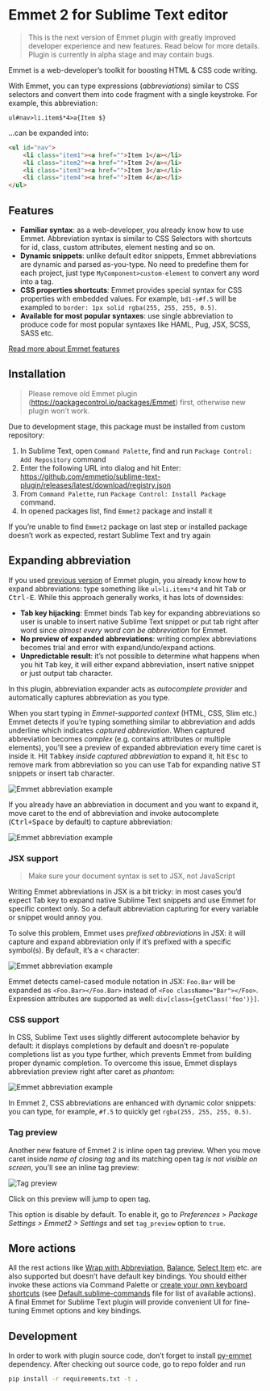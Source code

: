 # Emmet 2 for Sublime Text editor

> This is the next version of Emmet plugin with greatly improved developer experience and new features. Read below for more details. Plugin is currently in alpha stage and may contain bugs.

Emmet is a web-developer’s toolkit for boosting HTML & CSS code writing.

With Emmet, you can type expressions (_abbreviations_) similar to CSS selectors and convert them into code fragment with a single keystroke. For example, this abbreviation:

```
ul#nav>li.item$*4>a{Item $}
```

...can be expanded into:

```html
<ul id="nav">
    <li class="item1"><a href="">Item 1</a></li>
    <li class="item2"><a href="">Item 2</a></li>
    <li class="item3"><a href="">Item 3</a></li>
    <li class="item4"><a href="">Item 4</a></li>
</ul>
```

## Features

* **Familiar syntax**: as a web-developer, you already know how to use Emmet. Abbreviation syntax is similar to CSS Selectors with shortcuts for id, class, custom attributes, element nesting and so on.
* **Dynamic snippets**: unlike default editor snippets, Emmet abbreviations are dynamic and parsed as-you-type. No need to predefine them for each project, just type `MyComponent>custom-element` to convert any word into a tag.
* **CSS properties shortcuts**: Emmet provides special syntax for CSS properties with embedded values. For example, `bd1-s#f.5` will be exampled to `border: 1px solid rgba(255, 255, 255, 0.5)`.
* **Available for most popular syntaxes**: use single abbreviation to produce code for most popular syntaxes like HAML, Pug, JSX, SCSS, SASS etc.

[Read more about Emmet features](https://docs.emmet.io)

## Installation

> Please remove old Emmet plugin (https://packagecontrol.io/packages/Emmet) first, otherwise new plugin won’t work.

Due to development stage, this package must be installed from custom repository:

1. In Sublime Text, open `Command Palette`, find and run `Package Control: Add Repository` command
2. Enter the following URL into dialog and hit Enter: https://github.com/emmetio/sublime-text-plugin/releases/latest/download/registry.json
3. From `Command Palette`, run `Package Control: Install Package` command.
4. In opened packages list, find `Emmet2` package and install it

If you’re unable to find `Emmet2` package on last step or installed package doesn’t work as expected, restart Sublime Text and try again

## Expanding abbreviation

If you used [previous version](https://github.com/sergeche/emmet-sublime) of Emmet plugin, you already know how to expand abbreviations: type something like `ul>li.items*4` and hit <kbd>Tab</kbd> or <kbd>Ctrl-E</kbd>. While this approach generally works, it has lots of downsides:

* **Tab key hijacking**: Emmet binds Tab key for expanding abbreviations so user is unable to insert native Sublime Text snippet or put tab right after word since *almost every word can be abbreviation* for Emmet.
* **No preview of expanded abbreviations**: writing complex abbreviations becomes trial and error with expand/undo/expand actions.
* **Unpredictable result**: it’s not possible to determine what happens when you hit <kbd>Tab</kbd> key, it will either expand abbreviation, insert native snippet or just output tab character.

In this plugin, abbreviation expander acts as *autocomplete provider* and automatically captures abbreviation as you type.

When you start typing in *Emmet-supported context* (HTML, CSS, Slim etc.) Emmet detects if you’re typing something similar to abbreviation and adds underline which indicates *captured abbreviation*. When captured abbreviation becomes *complex* (e.g. contains attributes or multiple elements), you’ll see a preview of expanded abbreviation every time caret is inside it. Hit <kbd>Tab</kbd>key *inside captured abbreviation* to expand it, hit <kbd>Esc</kbd> to remove mark from abbreviation so you can use <kbd>Tab</kbd> for expanding native ST snippets or insert tab character.

![Emmet abbreviation example](./images/emmet1.gif)

If you already have an abbreviation in document and you want to expand it, move caret to the end of abbreviation and invoke autocomplete (<kbd>Ctrl+Space</kbd> by default) to capture abbreviation:

![Emmet abbreviation example](./images/emmet2.gif)

### JSX support

> Make sure your document syntax is set to JSX, not JavaScript

Writing Emmet abbreviations in JSX is a bit tricky: in most cases you’d expect Tab key to expand native Sublime Text snippets and use Emmet for specific context only. So a default abbreviation capturing for every variable or snippet would annoy you.

To solve this problem, Emmet uses *prefixed abbreviations* in JSX: it will capture and expand abbreviation only if it’s prefixed with a specific symbol(s). By default, it’s a `<` character:

![Emmet abbreviation example](./images/emmet3.gif)

Emmet detects camel-cased module notation in JSX: `Foo.Bar` will be expanded as `<Foo.Bar></Foo.Bar>` instead of `<Foo className="Bar"></Foo>`. Expression attributes are supported as well: `div[class={getClass('foo')}]`.

### CSS support

In CSS, Sublime Text uses slightly different autocomplete behavior by default: it displays completions by default and doesn’t re-populate completions list as you type further, which prevents Emmet from building proper dynamic completion. To overcome this issue, Emmet displays abbreviation preview right after caret as *phantom*:

![Emmet abbreviation example](./images/emmet4.gif)

In Emmet 2, CSS abbreviations are enhanced with dynamic color snippets: you can type, for example, `#f.5` to quickly get `rgba(255, 255, 255, 0.5)`.

### Tag preview

Another new feature of Emmet 2 is inline open tag preview. When you move caret inside _name of closing tag_ and its matching open tag _is not visible on screen_, you’ll see an inline tag preview:

![Tag preview](./images/emmet5.gif)

Click on this preview will jump to open tag.

This option is disable by default. To enable it, go to _Preferences > Package Settings > Emmet2 > Settings_ and set `tag_preview` option to `true`.

## More actions

All the rest actions like [Wrap with Abbreviation](https://docs.emmet.io/actions/wrap-with-abbreviation/), [Balance](https://docs.emmet.io/actions/match-pair/), [Select Item](https://docs.emmet.io/actions/select-item/) etc. are also supported but doesn’t have default key bindings. You should either invoke these actions via Command Palette or [create your own keyboard shortcuts](https://www.sublimetext.com/docs/3/key_bindings.html) (see [Default.sublime-commands](./Default.sublime-commands) file for list of available actions). A final Emmet for Sublime Text plugin will provide convenient UI for fine-tuning Emmet options and key bindings.

## Development

In order to work with plugin source code, don’t forget to install [py-emmet](https://github.com/emmetio/py-emmet) dependency. After checking out source code, go to repo folder and run

```sh
pip install -r requirements.txt -t .
```
